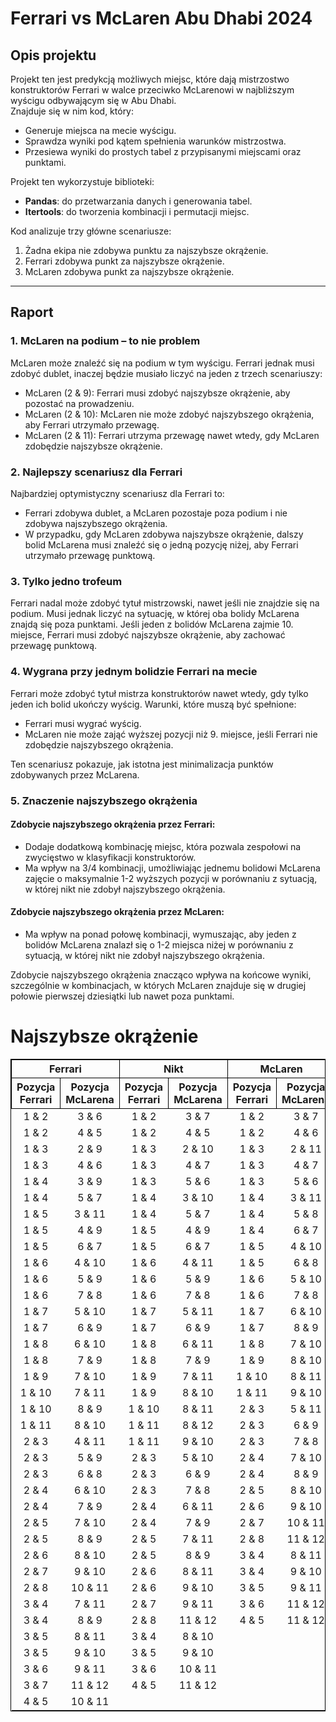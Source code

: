 # Ferrari vs McLaren Abu Dhabi 2024

## Opis projektu

Projekt ten jest predykcją możliwych miejsc, które dają mistrzostwo konstruktorów Ferrari w walce przeciwko McLarenowi w najbliższym wyścigu odbywającym się w Abu Dhabi.  
Znajduje się w nim kod, który:
- Generuje miejsca na mecie wyścigu.
- Sprawdza wyniki pod kątem spełnienia warunków mistrzostwa.
- Przesiewa wyniki do prostych tabel z przypisanymi miejscami oraz punktami.

Projekt ten wykorzystuje biblioteki:
- **Pandas**: do przetwarzania danych i generowania tabel.
- **Itertools**: do tworzenia kombinacji i permutacji miejsc.

Kod analizuje trzy główne scenariusze:
1. Żadna ekipa nie zdobywa punktu za najszybsze okrążenie.
2. Ferrari zdobywa punkt za najszybsze okrążenie.
3. McLaren zdobywa punkt za najszybsze okrążenie.

---

## Raport

### 1. McLaren na podium – to nie problem
McLaren może znaleźć się na podium w tym wyścigu. Ferrari jednak musi zdobyć dublet, inaczej będzie musiało liczyć na jeden z trzech scenariuszy:
- McLaren (2 & 9): Ferrari musi zdobyć najszybsze okrążenie, aby pozostać na prowadzeniu.
- McLaren (2 & 10): McLaren nie może zdobyć najszybszego okrążenia, aby Ferrari utrzymało przewagę.
- McLaren (2 & 11): Ferrari utrzyma przewagę nawet wtedy, gdy McLaren zdobędzie najszybsze okrążenie.


### 2. Najlepszy scenariusz dla Ferrari
Najbardziej optymistyczny scenariusz dla Ferrari to:
- Ferrari zdobywa dublet, a McLaren pozostaje poza podium i nie zdobywa najszybszego okrążenia.
- W przypadku, gdy McLaren zdobywa najszybsze okrążenie, dalszy bolid McLarena musi znaleźć się o jedną pozycję niżej, aby Ferrari utrzymało przewagę punktową.


### 3. Tylko jedno trofeum
Ferrari nadal może zdobyć tytuł mistrzowski, nawet jeśli nie znajdzie się na podium. Musi jednak liczyć na sytuację, w której oba bolidy McLarena znajdą się poza punktami. Jeśli jeden z bolidów McLarena zajmie 10. miejsce, Ferrari musi zdobyć najszybsze okrążenie, aby zachować przewagę punktową.


### 4. Wygrana przy jednym bolidzie Ferrari na mecie
Ferrari może zdobyć tytuł mistrza konstruktorów nawet wtedy, gdy tylko jeden ich bolid ukończy wyścig. Warunki, które muszą być spełnione:
- Ferrari musi wygrać wyścig.
- McLaren nie może zająć wyższej pozycji niż 9. miejsce, jeśli Ferrari nie zdobędzie najszybszego okrążenia.

Ten scenariusz pokazuje, jak istotna jest minimalizacja punktów zdobywanych przez McLarena.


### 5. Znaczenie najszybszego okrążenia

#### Zdobycie najszybszego okrążenia przez Ferrari:
- Dodaje dodatkową kombinację miejsc, która pozwala zespołowi na zwycięstwo w klasyfikacji konstruktorów.
- Ma wpływ na 3/4 kombinacji, umożliwiając jednemu bolidowi McLarena zajęcie o maksymalnie 1-2 wyższych pozycji w porównaniu z sytuacją, w której nikt nie zdobył najszybszego okrążenia.

#### Zdobycie najszybszego okrążenia przez McLaren:
- Ma wpływ na ponad połowę kombinacji, wymuszając, aby jeden z bolidów McLarena znalazł się o 1-2 miejsca niżej w porównaniu z sytuacją, w której nikt nie zdobył najszybszego okrążenia.

Zdobycie najszybszego okrążenia znacząco wpływa na końcowe wyniki, szczególnie w kombinacjach, w których McLaren znajduje się w drugiej połowie pierwszej dziesiątki lub nawet poza punktami.

# Najszybsze okrążenie
<table style="width:100%; border-collapse:collapse; text-align:center; border: 1px solid black;">
    <thead>
        <tr>
            <th colspan="2" style="border: 1px solid black;">Ferrari</th>
            <th colspan="2" style="border: 1px solid black;">Nikt</th>
            <th colspan="2" style="border: 1px solid black;">McLaren</th>
        </tr>
        <tr>
            <th style="border: 1px solid black;">Pozycja Ferrari</th>
            <th style="border: 1px solid black;">Pozycja McLarena</th>
            <th style="border: 1px solid black;">Pozycja Ferrari</th>
            <th style="border: 1px solid black;">Pozycja McLarena</th>
            <th style="border: 1px solid black;">Pozycja Ferrari</th>
            <th style="border: 1px solid black;">Pozycja McLarena</th>
        </tr>
    </thead>
    <tbody>
  <tr>
    <td class="tg-0pky">1 &amp; 2</td>
    <td class="tg-0pky">3 &amp; 6</td>
    <td class="tg-0pky">1 &amp; 2</td>
    <td class="tg-0pky">3 &amp; 7</td>
    <td class="tg-0pky">1 &amp; 2</td>
    <td class="tg-0pky">3 &amp; 7</td>
  </tr>
  <tr>
    <td class="tg-0pky">1 &amp; 2</td>
    <td class="tg-0pky">4 &amp; 5</td>
    <td class="tg-0pky">1 &amp; 2</td>
    <td class="tg-0pky">4 &amp; 5</td>
    <td class="tg-0pky">1 &amp; 2</td>
    <td class="tg-0pky">4 &amp; 6</td>
  </tr>
  <tr>
    <td class="tg-0pky">1 &amp; 3</td>
    <td class="tg-0pky">2 &amp; 9</td>
    <td class="tg-0pky">1 &amp; 3</td>
    <td class="tg-0pky">2 &amp; 10</td>
    <td class="tg-0pky">1 &amp; 3</td>
    <td class="tg-0pky">2 &amp; 11</td>
  </tr>
  <tr>
    <td class="tg-0pky">1 &amp; 3</td>
    <td class="tg-0pky">4 &amp; 6</td>
    <td class="tg-0pky">1 &amp; 3</td>
    <td class="tg-0pky">4 &amp; 7</td>
    <td class="tg-0pky">1 &amp; 3</td>
    <td class="tg-0pky">4 &amp; 7</td>
  </tr>
  <tr>
    <td class="tg-0pky">1 &amp; 4</td>
    <td class="tg-0pky">3 &amp; 9</td>
    <td class="tg-0pky">1 &amp; 3</td>
    <td class="tg-0pky">5 &amp; 6</td>
    <td class="tg-0pky">1 &amp; 3</td>
    <td class="tg-0pky">5 &amp; 6</td>
  </tr>
  <tr>
    <td class="tg-0pky">1 &amp; 4</td>
    <td class="tg-0pky">5 &amp; 7</td>
    <td class="tg-0pky">1 &amp; 4</td>
    <td class="tg-0pky">3 &amp; 10</td>
    <td class="tg-0pky">1 &amp; 4</td>
    <td class="tg-0pky">3 &amp; 11</td>
  </tr>
  <tr>
    <td class="tg-0pky">1 &amp; 5</td>
    <td class="tg-0pky">3 &amp; 11</td>
    <td class="tg-0pky">1 &amp; 4</td>
    <td class="tg-0pky">5 &amp; 7</td>
    <td class="tg-0pky">1 &amp; 4</td>
    <td class="tg-0pky">5 &amp; 8</td>
  </tr>
  <tr>
    <td class="tg-0pky">1 &amp; 5</td>
    <td class="tg-0pky">4 &amp; 9</td>
    <td class="tg-0pky">1 &amp; 5</td>
    <td class="tg-0pky">4 &amp; 9</td>
    <td class="tg-0pky">1 &amp; 4</td>
    <td class="tg-0pky">6 &amp; 7</td>
  </tr>
  <tr>
    <td class="tg-0pky">1 &amp; 5</td>
    <td class="tg-0pky">6 &amp; 7</td>
    <td class="tg-0pky">1 &amp; 5</td>
    <td class="tg-0pky">6 &amp; 7</td>
    <td class="tg-0pky">1 &amp; 5</td>
    <td class="tg-0pky">4 &amp; 10</td>
  </tr>
  <tr>
    <td class="tg-0pky">1 &amp; 6</td>
    <td class="tg-0pky">4 &amp; 10</td>
    <td class="tg-0pky">1 &amp; 6</td>
    <td class="tg-0pky">4 &amp; 11</td>
    <td class="tg-0pky">1 &amp; 5</td>
    <td class="tg-0pky">6 &amp; 8</td>
  </tr>
  <tr>
    <td class="tg-0pky">1 &amp; 6</td>
    <td class="tg-0pky">5 &amp; 9</td>
    <td class="tg-0pky">1 &amp; 6</td>
    <td class="tg-0pky">5 &amp; 9</td>
    <td class="tg-0pky">1 &amp; 6</td>
    <td class="tg-0pky">5 &amp; 10</td>
  </tr>
  <tr>
    <td class="tg-0pky">1 &amp; 6</td>
    <td class="tg-0pky">7 &amp; 8</td>
    <td class="tg-0pky">1 &amp; 6</td>
    <td class="tg-0pky">7 &amp; 8</td>
    <td class="tg-0pky">1 &amp; 6</td>
    <td class="tg-0pky">7 &amp; 8</td>
  </tr>
  <tr>
    <td class="tg-0pky">1 &amp; 7</td>
    <td class="tg-0pky">5 &amp; 10</td>
    <td class="tg-0pky">1 &amp; 7</td>
    <td class="tg-0pky">5 &amp; 11</td>
    <td class="tg-0pky">1 &amp; 7</td>
    <td class="tg-0pky">6 &amp; 10</td>
  </tr>
  <tr>
    <td class="tg-0pky">1 &amp; 7</td>
    <td class="tg-0pky">6 &amp; 9</td>
    <td class="tg-0pky">1 &amp; 7</td>
    <td class="tg-0pky">6 &amp; 9</td>
    <td class="tg-0pky">1 &amp; 7</td>
    <td class="tg-0pky">8 &amp; 9</td>
  </tr>
  <tr>
    <td class="tg-0pky">1 &amp; 8</td>
    <td class="tg-0pky">6 &amp; 10</td>
    <td class="tg-0pky">1 &amp; 8</td>
    <td class="tg-0pky">6 &amp; 11</td>
    <td class="tg-0pky">1 &amp; 8</td>
    <td class="tg-0pky">7 &amp; 10</td>
  </tr>
  <tr>
    <td class="tg-0pky">1 &amp; 8</td>
    <td class="tg-0pky">7 &amp; 9</td>
    <td class="tg-0pky">1 &amp; 8</td>
    <td class="tg-0pky">7 &amp; 9</td>
    <td class="tg-0pky">1 &amp; 9</td>
    <td class="tg-0pky">8 &amp; 10</td>
  </tr>
  <tr>
    <td class="tg-0pky">1 &amp; 9</td>
    <td class="tg-0pky">7 &amp; 10</td>
    <td class="tg-0pky">1 &amp; 9</td>
    <td class="tg-0pky">7 &amp; 11</td>
    <td class="tg-0pky">1 &amp; 10</td>
    <td class="tg-0pky">8 &amp; 11</td>
  </tr>
  <tr>
    <td class="tg-0pky">1 &amp; 10</td>
    <td class="tg-0pky">7 &amp; 11</td>
    <td class="tg-0pky">1 &amp; 9</td>
    <td class="tg-0pky">8 &amp; 10</td>
    <td class="tg-0pky">1 &amp; 11</td>
    <td class="tg-0pky">9 &amp; 10</td>
  </tr>
  <tr>
    <td class="tg-0pky">1 &amp; 10</td>
    <td class="tg-0pky">8 &amp; 9</td>
    <td class="tg-0pky">1 &amp; 10</td>
    <td class="tg-0pky">8 &amp; 11</td>
    <td class="tg-0pky">2 &amp; 3</td>
    <td class="tg-0pky">5 &amp; 11</td>
  </tr>
  <tr>
    <td class="tg-0pky">1 &amp; 11</td>
    <td class="tg-0pky">8 &amp; 10</td>
    <td class="tg-0pky">1 &amp; 11</td>
    <td class="tg-0pky">8 &amp; 12</td>
    <td class="tg-0pky">2 &amp; 3</td>
    <td class="tg-0pky">6 &amp; 9</td>
  </tr>
  <tr>
    <td class="tg-0pky">2 &amp; 3</td>
    <td class="tg-0pky">4 &amp; 11</td>
    <td class="tg-0pky">1 &amp; 11</td>
    <td class="tg-0pky">9 &amp; 10</td>
    <td class="tg-0pky">2 &amp; 3</td>
    <td class="tg-0pky">7 &amp; 8</td>
  </tr>
  <tr>
    <td class="tg-0pky">2 &amp; 3</td>
    <td class="tg-0pky">5 &amp; 9</td>
    <td class="tg-0pky">2 &amp; 3</td>
    <td class="tg-0pky">5 &amp; 10</td>
    <td class="tg-0pky">2 &amp; 4</td>
    <td class="tg-0pky">7 &amp; 10</td>
  </tr>
  <tr>
    <td class="tg-0pky">2 &amp; 3</td>
    <td class="tg-0pky">6 &amp; 8</td>
    <td class="tg-0pky">2 &amp; 3</td>
    <td class="tg-0pky">6 &amp; 9</td>
    <td class="tg-0pky">2 &amp; 4</td>
    <td class="tg-0pky">8 &amp; 9</td>
  </tr>
  <tr>
    <td class="tg-0pky">2 &amp; 4</td>
    <td class="tg-0pky">6 &amp; 10</td>
    <td class="tg-0pky">2 &amp; 3</td>
    <td class="tg-0pky">7 &amp; 8</td>
    <td class="tg-0pky">2 &amp; 5</td>
    <td class="tg-0pky">8 &amp; 10</td>
  </tr>
  <tr>
    <td class="tg-0pky">2 &amp; 4</td>
    <td class="tg-0pky">7 &amp; 9</td>
    <td class="tg-0pky">2 &amp; 4</td>
    <td class="tg-0pky">6 &amp; 11</td>
    <td class="tg-0pky">2 &amp; 6</td>
    <td class="tg-0pky">9 &amp; 10</td>
  </tr>
  <tr>
    <td class="tg-0pky">2 &amp; 5</td>
    <td class="tg-0pky">7 &amp; 10</td>
    <td class="tg-0pky">2 &amp; 4</td>
    <td class="tg-0pky">7 &amp; 9</td>
    <td class="tg-0pky">2 &amp; 7</td>
    <td class="tg-0pky">10 &amp; 11</td>
  </tr>
  <tr>
    <td class="tg-0pky">2 &amp; 5</td>
    <td class="tg-0pky">8 &amp; 9</td>
    <td class="tg-0pky">2 &amp; 5</td>
    <td class="tg-0pky">7 &amp; 11</td>
    <td class="tg-0pky">2 &amp; 8</td>
    <td class="tg-0pky">11 &amp; 12</td>
  </tr>
  <tr>
    <td class="tg-0pky">2 &amp; 6</td>
    <td class="tg-0pky">8 &amp; 10</td>
    <td class="tg-0pky">2 &amp; 5</td>
    <td class="tg-0pky">8 &amp; 9</td>
    <td class="tg-0pky">3 &amp; 4</td>
    <td class="tg-0pky">8 &amp; 11</td>
  </tr>
  <tr>
    <td class="tg-0pky">2 &amp; 7</td>
    <td class="tg-0pky">9 &amp; 10</td>
    <td class="tg-0pky">2 &amp; 6</td>
    <td class="tg-0pky">8 &amp; 11</td>
    <td class="tg-0pky">3 &amp; 4</td>
    <td class="tg-0pky">9 &amp; 10</td>
  </tr>
  <tr>
    <td class="tg-0pky">2 &amp; 8</td>
    <td class="tg-0pky">10 &amp; 11</td>
    <td class="tg-0pky">2 &amp; 6</td>
    <td class="tg-0pky">9 &amp; 10</td>
    <td class="tg-0pky">3 &amp; 5</td>
    <td class="tg-0pky">9 &amp; 11</td>
  </tr>
  <tr>
    <td class="tg-0pky">3 &amp; 4</td>
    <td class="tg-0pky">7 &amp; 11</td>
    <td class="tg-0pky">2 &amp; 7</td>
    <td class="tg-0pky">9 &amp; 11</td>
    <td class="tg-0pky">3 &amp; 6</td>
    <td class="tg-0pky">11 &amp; 12</td>
  </tr>
  <tr>
    <td class="tg-0pky">3 &amp; 4</td>
    <td class="tg-0pky">8 &amp; 9</td>
    <td class="tg-0pky">2 &amp; 8</td>
    <td class="tg-0pky">11 &amp; 12</td>
    <td class="tg-0pky">4 &amp; 5</td>
    <td class="tg-0pky">11 &amp; 12</td>
  </tr>
  <tr>
    <td class="tg-0pky">3 &amp; 5</td>
    <td class="tg-0pky">8 &amp; 11</td>
    <td class="tg-0pky">3 &amp; 4</td>
    <td class="tg-0pky">8 &amp; 10</td>
    <td class="tg-0pky"></td>
    <td class="tg-0pky"></td>
  </tr>
  <tr>
    <td class="tg-0pky">3 &amp; 5</td>
    <td class="tg-0pky">9 &amp; 10</td>
    <td class="tg-0pky">3 &amp; 5</td>
    <td class="tg-0pky">9 &amp; 10</td>
    <td class="tg-0pky"></td>
    <td class="tg-0pky"></td>
  </tr>
  <tr>
    <td class="tg-0pky">3 &amp; 6</td>
    <td class="tg-0pky">9 &amp; 11</td>
    <td class="tg-0pky">3 &amp; 6</td>
    <td class="tg-0pky">10 &amp; 11</td>
    <td class="tg-0pky"></td>
    <td class="tg-0pky"></td>
  </tr>
  <tr>
    <td class="tg-0pky">3 &amp; 7</td>
    <td class="tg-0pky">11 &amp; 12</td>
    <td class="tg-0pky">4 &amp; 5</td>
    <td class="tg-0pky">11 &amp; 12</td>
    <td class="tg-0pky"></td>
    <td class="tg-0pky"></td>
  </tr>
  <tr>
    <td class="tg-0pky">4 &amp; 5</td>
    <td class="tg-0pky">10 &amp; 11</td>
    <td class="tg-0pky"></td>
    <td class="tg-0pky"></td>
    <td class="tg-0pky"></td>
    <td class="tg-0pky"></td>
  </tr>
</tbody>
</table>



